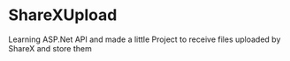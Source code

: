 # ShareXUpload
Learning ASP.Net API and made a little Project to receive files uploaded by ShareX and store them
